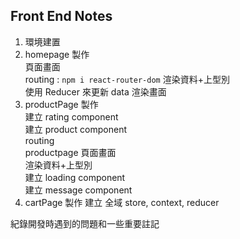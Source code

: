 ## Front End Notes

1. 環境建置
2. homepage 製作  
   頁面畫面  
   routing : `npm i react-router-dom`
   渲染資料+上型別  
   使用 Reducer 來更新 data 渲染畫面
3. productPage 製作  
   建立 rating component  
   建立 product component  
   routing  
   productpage 頁面畫面  
   渲染資料+上型別  
   建立 loading component  
   建立 message component
4. cartPage 製作
   建立 全域 store, context, reducer

紀錄開發時遇到的問題和一些重要註記
